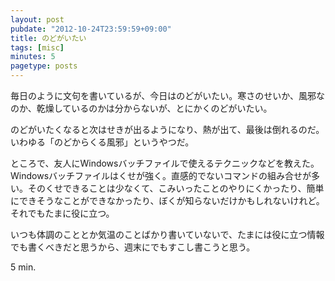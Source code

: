 ```yaml
---
layout: post
pubdate: "2012-10-24T23:59:59+09:00"
title: のどがいたい
tags: [misc]
minutes: 5
pagetype: posts
---
```

毎日のように文句を書いているが、今日はのどがいたい。寒さのせいか、風邪なのか、乾燥しているのかは分からないが、とにかくのどがいたい。

のどがいたくなると次はせきが出るようになり、熱が出て、最後は倒れるのだ。いわゆる「のどからくる風邪」というやつだ。

ところで、友人にWindowsバッチファイルで使えるテクニックなどを教えた。Windowsバッチファイルはくせが強く。直感的でないコマンドの組み合せが多い。そのくせできることは少なくて、こみいったことのやりにくかったり、簡単にできそうなことができなかったり、ぼくが知らないだけかもしれないけれど。それでもたまに役に立つ。

いつも体調のこととか気温のことばかり書いていないで、たまには役に立つ情報でも書くべきだと思うから、週末にでもすこし書こうと思う。

5 min.
